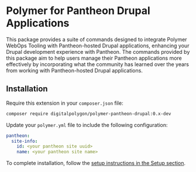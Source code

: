 # Polymer for Pantheon Drupal Applications

This package provides a suite of commands designed to integrate Polymer WebOps
Tooling with Pantheon-hosted Drupal applications, enhancing your Drupal
development experience with Pantheon. The commands provided by this package aim
to help users manage their Pantheon applications more effectively by
incorporating what the community has learned over the years from working with
Pantheon-hosted Drupal applications.

## Installation

Require this extension in your `composer.json` file:

```bash
composer require digitalpolygon/polymer-pantheon-drupal:0.x-dev
```

Update your `polymer.yml` file to include the following configuration:

```yaml
pantheon:
  site-info:
    id: <your pantheon site uuid>
    name: <your pantheon site name>
```

To complete installation, follow the [setup instructions in the Setup section](setup.md).
